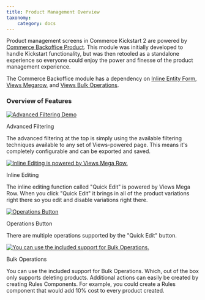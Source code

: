 ```yaml
---
title: Product Management Overview
taxonomy:
    category: docs
---
```


<div class="docs-enhanced">

<p>Product management screens in Commerce Kickstart 2 are powered by <a href="http://drupal.org/project/commerce_backoffice">Commerce Backoffice Product</a>. This module was initially developed to handle Kickstart functionality, but was then retooled as a standalone experience so everyone could enjoy the power and finesse of the product management experience.</p>

<p>The Commerce Backoffice module has a dependency on  <a href="http://drupal.org/project/inline_entity_form">Inline Entity Form</a>, <a href="http://drupal.org/project/views_megarow">Views Megarow</a>, and <a href="http://drupal.org/project/views_bulk_operations">Views Bulk Operations</a>.</p>

<h3>Overview of Features</h3>

<div class="screenshot screenshot-caption">
    <div class="img">
        <a href="/sites/default/files/docs/CK-Product-Mngmt-01.png"><img
        src="/sites/default/files/docs/CK-Product-Mngmt-01.png" alt="Advanced Filtering Demo" /></a>
    </div>
    <div class="caption">
        <p class="caption-title">Advanced Filtering</p>
        <p>The advanced filtering at the top is simply using the available filtering techniques available to any set of Views-powered page. This means it's completely configurable and can be exported and saved.</p>
    </div>
</div>

<div class="screenshot screenshot-caption">
    <div class="img">
        <a href="/sites/default/files/docs/CK-Product-Mngmt-02.png"><img
        src="/sites/default/files/docs/CK-Product-Mngmt-02.png" alt="Inline Editing is powered by Views Mega Row." /></a>
    </div>
    <div class="caption">
        <p class="caption-title">Inline Editing</p>
        <p>The inline editing function called "Quick Edit" is powered by Views Mega Row. When you click "Quick Edit" it brings in all of the product variations right there so you edit and disable variations right there.</p>
    </div>
</div>

<div class="screenshot screenshot-caption">
    <div class="img">
        <a href="/sites/default/files/docs/CK-Product-Mngmt-03.png"><img
        src="/sites/default/files/docs/CK-Product-Mngmt-03.png" alt="Operations Button" /></a>
    </div>
    <div class="caption">
        <p class="caption-title">Operations Button</p>
        <p>There are multiple operations supported by the "Quick Edit" button.</p>
    </div>
</div>

<div class="screenshot screenshot-caption">
    <div class="img">
        <a href="/sites/default/files/docs/CK-Product-Mngmt-04.png"><img
        src="/sites/default/files/docs/CK-Product-Mngmt-04.png" alt="You can use the included support for Bulk Operations. " /></a>
    </div>
    <div class="caption">
        <p class="caption-title">Bulk Operations</p>
        <p>You can use the included support for Bulk Operations. Which, out of the box only supports deleting products. Additional actions can easily be created by creating Rules Components. For example, you could create a Rules component that would add 10% cost to every product created.</p>
    </div>
</div>
</div>
